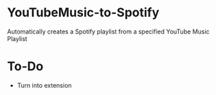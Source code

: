 # YouTubeMusic-to-Spotify
Automatically creates a Spotify playlist from a specified YouTube Music Playlist

# To-Do
- Turn into extension